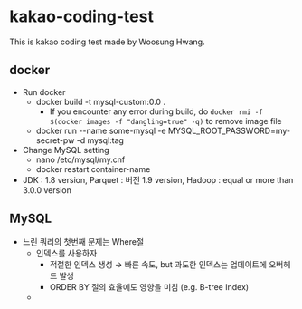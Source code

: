# kakao-coding-test
This is kakao coding test made by Woosung Hwang.

## docker
* Run docker
	* docker build -t mysql-custom:0.0 .
	  * If you encounter any error during build, do
	    `docker rmi -f $(docker images -f "dangling=true" -q)`
	    to remove <none> image file
	* docker run --name some-mysql -e MYSQL_ROOT_PASSWORD=my-secret-pw -d mysql:tag
* Change MySQL setting
  * nano /etc/mysql/my.cnf
  * docker restart container-name
* JDK : 1.8 version, Parquet : 버전 1.9 version, Hadoop : equal or more than 3.0.0 version 

## MySQL

* 느린 쿼리의 첫번째 문제는 Where절
  * 인덱스를 사용하자
    * 적절한 인덱스 생성 $\rightarrow$ 빠른 속도, but 과도한 인덱스는 업데이트에 오버헤드 발생
    * ORDER BY 절의 효율에도 영향을 미침 (e.g. B-tree Index)
  * 

